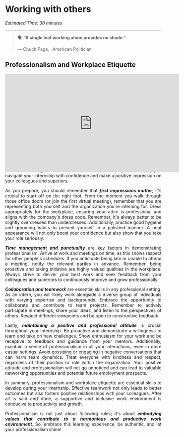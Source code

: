 # Working with others

*Estimated Time: 30 minutes*

---

>  🗣 **“A single leaf working alone provides no shade.”**
>
>  — Chuck Page, _American Politician

## Professionalism and Workplace Etiquette

 <div style="position: relative; padding-bottom: 56.25%; height: 0;">
  <iframe width="560" height="315" src="https://www.youtube.com/embed/kjLNpa--aX4" title="YouTube video player" frameborder="0" allow="accelerometer; autoplay; clipboard-write; encrypted-media; gyroscope; picture-in-picture; web-share" allowfullscreen></iframe>
</div>
<div style='text-align: justify;'>
As the above video indicates, stepping into a professional environment can feel overwhelming at times. However, there are certain tips that will help you navigate your internship with confidence and make a positive impression on your colleagues and superiors.

As you prepare, you should remember that **_first impressions matter_**; it's crucial to start off on the right foot. From the moment you walk through those office doors (or join the first virtual meeting), remember that you are representing both yourself and the organization you're interning for. Dress appropriately for the workplace, ensuring your attire is professional and aligns with the company's dress code. Remember, it's always better to be slightly overdressed than underdressed. Additionally, practice good hygiene and grooming habits to present yourself in a polished manner. A neat appearance will not only boost your confidence but also show that you take your role seriously.

**_Time management and punctuality_** are key factors in demonstrating professionalism. Arrive at work and meetings on time, as this shows respect for other people's schedules. If you anticipate being late or unable to attend a meeting, notify the relevant parties in advance. Remember, being proactive and taking initiative are highly valued qualities in the workplace. Always strive to deliver your best work and seek feedback from your colleagues and superiors to continuously improve and grow professionally.

**_Collaboration and teamwork_** are essential skills in any professional setting. As an intern, you will likely work alongside a diverse group of individuals with varying expertise and backgrounds. Embrace the opportunity to collaborate and contribute to team projects. Remember to actively participate in meetings, share your ideas, and listen to the perspectives of others. Respect different viewpoints and be open to constructive feedback.

Lastly, **_maintaining a positive and professional attitude_** is crucial throughout your internship. Be proactive and demonstrate a willingness to learn and take on new challenges. Show enthusiasm for your work and be receptive to feedback and guidance from your mentors. Additionally, maintain a sense of professionalism in all your interactions, even in more casual settings. Avoid gossiping or engaging in negative conversations that can harm team dynamics. Treat everyone with kindness and respect, regardless of their position or role within the organization. Your positive attitude and professionalism will not go unnoticed and can lead to valuable networking opportunities and potential future employment prospects.

In summary, professionalism and workplace etiquette are essential skills to develop during your internship.  Effective teamwork not only leads to better outcomes but also fosters positive relationships with your colleagues. After all is said and done, a supportive and inclusive work environment is conducive to productivity and growth.

Professionalism is not just about following rules; it's about **_embodying values that contribute to a harmonious and productive work environment_**. So, embrace this learning experience, be authentic, and let your professionalism shine!
</div>

